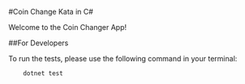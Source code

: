 #Coin Change Kata in C#

Welcome to the Coin Changer App!

##For Developers

To run the tests, please use the following command in your terminal:

        dotnet test